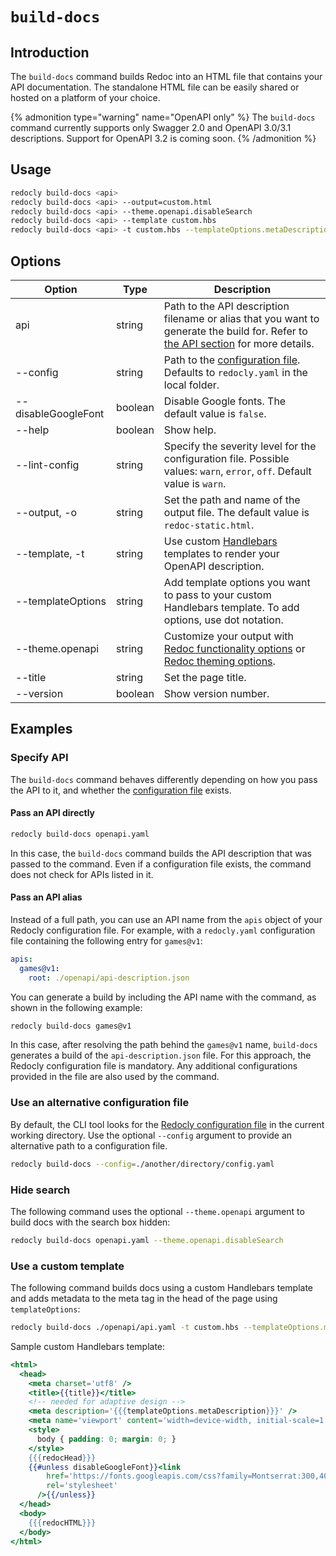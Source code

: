 # `build-docs`

## Introduction

The `build-docs` command builds Redoc into an HTML file that contains your API documentation.
The standalone HTML file can be easily shared or hosted on a platform of your choice.

{% admonition type="warning" name="OpenAPI only" %}
The `build-docs` command currently supports only Swagger 2.0 and OpenAPI 3.0/3.1 descriptions.
Support for OpenAPI 3.2 is coming soon.
{% /admonition %}

## Usage

```bash
redocly build-docs <api>
redocly build-docs <api> --output=custom.html
redocly build-docs <api> --theme.openapi.disableSearch
redocly build-docs <api> --template custom.hbs
redocly build-docs <api> -t custom.hbs --templateOptions.metaDescription "Page meta description"
```

## Options

| Option              | Type    | Description                                                                                                                                                                                                                        |
| ------------------- | ------- | ---------------------------------------------------------------------------------------------------------------------------------------------------------------------------------------------------------------------------------- |
| api                 | string  | Path to the API description filename or alias that you want to generate the build for. Refer to [the API section](#specify-api) for more details.                                                                                  |
| --config            | string  | Path to the [configuration file](#use-an-alternative-configuration-file). Defaults to `redocly.yaml` in the local folder.                                                                                                          |
| --disableGoogleFont | boolean | Disable Google fonts. The default value is `false`.                                                                                                                                                                                |
| --help              | boolean | Show help.                                                                                                                                                                                                                         |
| --lint-config       | string  | Specify the severity level for the configuration file. Possible values: `warn`, `error`, `off`. Default value is `warn`.                                                                                                           |
| --output, -o        | string  | Set the path and name of the output file. The default value is `redoc-static.html`.                                                                                                                                                |
| --template, -t      | string  | Use custom [Handlebars](https://handlebarsjs.com/) templates to render your OpenAPI description.                                                                                                                                   |
| --templateOptions   | string  | Add template options you want to pass to your custom Handlebars template. To add options, use dot notation.                                                                                                                        |
| --theme.openapi     | string  | Customize your output with [Redoc functionality options](https://redocly.com/docs/api-reference-docs/configuration/functionality/) or [Redoc theming options](https://redocly.com/docs/api-reference-docs/configuration/theming/). |
| --title             | string  | Set the page title.                                                                                                                                                                                                                |
| --version           | boolean | Show version number.                                                                                                                                                                                                               |

## Examples

### Specify API

The `build-docs` command behaves differently depending on how you pass the API to it, and whether the [configuration file](#use-an-alternative-configuration-file) exists.

#### Pass an API directly

```bash
redocly build-docs openapi.yaml
```

In this case, the `build-docs` command builds the API description that was passed to the command.
Even if a configuration file exists, the command does not check for APIs listed in it.

#### Pass an API alias

Instead of a full path, you can use an API name from the `apis` object of your Redocly configuration file.
For example, with a `redocly.yaml` configuration file containing the following entry for `games@v1`:

```yaml Configuration file
apis:
  games@v1:
    root: ./openapi/api-description.json
```

You can generate a build by including the API name with the command, as shown in the following example:

```bash Command
redocly build-docs games@v1
```

In this case, after resolving the path behind the `games@v1` name, `build-docs` generates a build of the `api-description.json` file.
For this approach, the Redocly configuration file is mandatory.
Any additional configurations provided in the file are also used by the command.

### Use an alternative configuration file

By default, the CLI tool looks for the [Redocly configuration file](../configuration/index.md) in the current working directory.
Use the optional `--config` argument to provide an alternative path to a configuration file.

```bash
redocly build-docs --config=./another/directory/config.yaml
```

### Hide search

The following command uses the optional `--theme.openapi` argument to build docs with the search box hidden:

```bash
redocly build-docs openapi.yaml --theme.openapi.disableSearch
```

### Use a custom template

The following command builds docs using a custom Handlebars template and adds metadata to the meta tag in the head of the page using `templateOptions`:

```bash
redocly build-docs ./openapi/api.yaml -t custom.hbs --templateOptions.metaDescription "Page meta description"
```

Sample custom Handlebars template:

```handlebars
<html>
  <head>
    <meta charset='utf8' />
    <title>{{title}}</title>
    <!-- needed for adaptive design -->
    <meta description='{{{templateOptions.metaDescription}}}' />
    <meta name='viewport' content='width=device-width, initial-scale=1' />
    <style>
      body { padding: 0; margin: 0; }
    </style>
    {{{redocHead}}}
    {{#unless disableGoogleFont}}<link
        href='https://fonts.googleapis.com/css?family=Montserrat:300,400,700|Roboto:300,400,700'
        rel='stylesheet'
      />{{/unless}}
  </head>
  <body>
    {{{redocHTML}}}
  </body>
</html>
```
